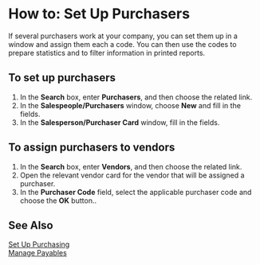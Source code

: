 <properties
                pageTitle="How to: Set Up Purchasers| Project “Madeira”"
                description="How to: Set Up Purchasers"
                services=""
                documentationCenter="Madeira"
                authors="SorenGP"/>

# How to: Set Up Purchasers
If several purchasers work at your company, you can set them up in a window and assign them each a code. You can then use the codes to prepare statistics and to filter information in printed reports.

## To set up purchasers
1. In the **Search** box, enter **Purchasers**, and then choose the related link.
2. In the **Salespeople/Purchasers** window, choose **New** and fill in the fields.
3. In the **Salesperson/Purchaser Card** window, fill in the fields.

## To assign purchasers to vendors
1. In the **Search** box, enter **Vendors**, and then choose the related link.
2. Open the relevant vendor card for the vendor that will be assigned a purchaser.
3. In the **Purchaser Code** field, select the applicable purchaser code and choose the **OK** button..

## See Also
[Set Up Purchasing](purchasing-setup-purchasing.md)  
[Manage Payables](payables-manage-payables.md)
